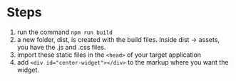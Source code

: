 # Steps
1. run the command `npm run build`
2. a new folder, dist, is created with the build files. Inside dist -> assets, you have the .js and .css files.
3. import these static files in the `<head>` of your target application
4. add `<div id="center-widget"></div>` to the markup where you want the widget. 
